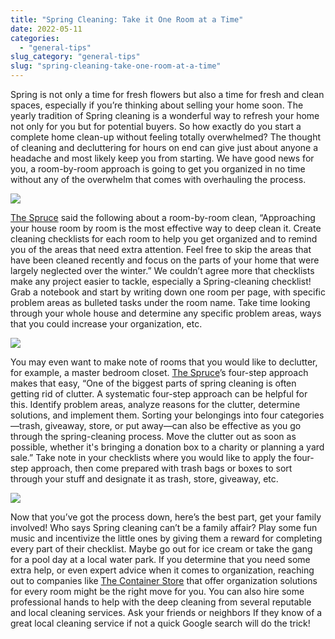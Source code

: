 ```yaml
---
title: "Spring Cleaning: Take it One Room at a Time"
date: 2022-05-11
categories: 
  - "general-tips"
slug_category: "general-tips"
slug: "spring-cleaning-take-one-room-at-a-time"
---
```


Spring is not only a time for fresh flowers but also a time for fresh and clean spaces, especially if you’re thinking about selling your home soon. The yearly tradition of Spring cleaning is a wonderful way to refresh your home not only for you but for potential buyers. So how exactly do you start a complete home clean-up without feeling totally overwhelmed? The thought of cleaning and decluttering for hours on end can give just about anyone a headache and most likely keep you from starting. We have good news for you, a room-by-room approach is going to get you organized in no time without any of the overwhelm that comes with overhauling the process. 

![](images/shutterstock_2019324995.jpg)

  
[The Spruce](https://www.thespruce.com/spring-cleaning-a-complete-checklist-1900106) said the following about a room-by-room clean, “Approaching your house room by room is the most effective way to deep clean it. Create cleaning checklists for each room to help you get organized and to remind you of the areas that need extra attention. Feel free to skip the areas that have been cleaned recently and focus on the parts of your home that were largely neglected over the winter.” We couldn’t agree more that checklists make any project easier to tackle, especially a Spring-cleaning checklist! Grab a notebook and start by writing down one room per page, with specific problem areas as bulleted tasks under the room name. Take time looking through your whole house and determine any specific problem areas, ways that you could increase your organization, etc.

![](images/shutterstock_1969865032.jpg)

  
You may even want to make note of rooms that you would like to declutter, for example, a master bedroom closet. [The Spruce](https://www.thespruce.com/spring-cleaning-a-complete-checklist-1900106)’s four-step approach makes that easy, “One of the biggest parts of spring cleaning is often getting rid of clutter. A systematic four-step approach can be helpful for this. Identify problem areas, analyze reasons for the clutter, determine solutions, and implement them. Sorting your belongings into four categories—trash, giveaway, store, or put away—can also be effective as you go through the spring-cleaning process. Move the clutter out as soon as possible, whether it's bringing a donation box to a charity or planning a yard sale.” Take note in your checklists where you would like to apply the four-step approach, then come prepared with trash bags or boxes to sort through your stuff and designate it as trash, store, giveaway, etc.  

![](images/shutterstock_1059712853.jpg)

  
Now that you’ve got the process down, here’s the best part, get your family involved! Who says Spring cleaning can’t be a family affair? Play some fun music and incentivize the little ones by giving them a reward for completing every part of their checklist. Maybe go out for ice cream or take the gang for a pool day at a local water park. If you determine that you need some extra help, or even expert advice when it comes to organization, reaching out to companies like [The Container Store](https://www.containerstore.com/welcome.htm?cid=ppc%7cperformance%7cCore%7cGoogle%7c%7cTCSP_TM_US_EN_Core_BMM_X%7c%2Bcontainer+%2Bstore%7c&s_kwcid=AL!12216!3!513411323913!b!!g!!%2Bcontainer%20%2Bstore&gclid=Cj0KCQjwpcOTBhCZARIsAEAYLuWfX12iwJAWZoKyHTlXIuYoqHQniD31xoFo9fdQZMccUVmYJI29G3caAuFFEALw_wcB&gclsrc=aw.ds) that offer organization solutions for every room might be the right move for you. You can also hire some professional hands to help with the deep cleaning from several reputable and local cleaning services. Ask your friends or neighbors If they know of a great local cleaning service if not a quick Google search will do the trick!

